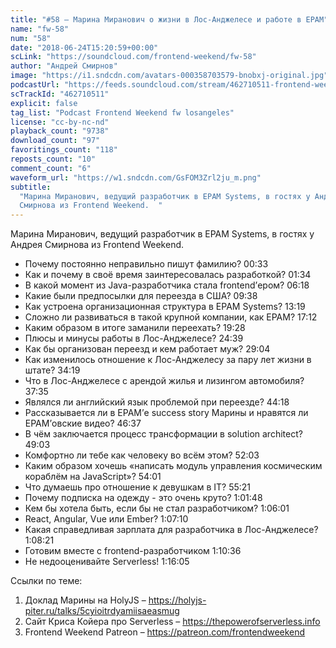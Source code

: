 ```yaml
---
title: "#58 – Марина Миранович о жизни в Лос-Анджелесе и работе в EPAM"
name: "fw-58"
num: "58"
date: "2018-06-24T15:20:59+00:00"
scLink: "https://soundcloud.com/frontend-weekend/fw-58"
author: "Андрей Смирнов"
image: "https://i1.sndcdn.com/avatars-000358703579-bnobxj-original.jpg"
podcastUrl: "https://feeds.soundcloud.com/stream/462710511-frontend-weekend-fw-58.m4a"
scTrackId: "462710511"
explicit: false
tag_list: "Podcast Frontend Weekend fw losangeles"
license: "cc-by-nc-nd"
playback_count: "9738"
download_count: "97"
favoritings_count: "118"
reposts_count: "10"
comment_count: "6"
waveform_url: "https://w1.sndcdn.com/GsFOM3Zrl2ju_m.png"
subtitle:
  "Марина Миранович, ведущий разработчик в EPAM Systems, в гостях у Андрея
  Смирнова из Frontend Weekend.  "
---
```


Марина Миранович, ведущий разработчик в EPAM Systems, в гостях у Андрея Смирнова
из Frontend Weekend.

- Почему постоянно неправильно пишут фамилию?
  <timecode sec="33">00:33</timecode>
- Как и почему в своё время заинтересовалась разработкой?
  <timecode sec="94">01:34</timecode>
- В какой момент из Java-разработчика стала frontend’ером?
  <timecode sec="378">06:18</timecode>
- Какие были предпосылки для переезда в США?
  <timecode sec="578">09:38</timecode>
- Как устроена организационная структура в EPAM Systems?
  <timecode sec="799">13:19</timecode>
- Сложно ли развиваться в такой крупной компании, как EPAM?
  <timecode sec="1032">17:12</timecode>
- Каким образом в итоге заманили переехать?
  <timecode sec="1168">19:28</timecode>
- Плюсы и минусы работы в Лос-Анджелесе? <timecode sec="1479">24:39</timecode>
- Как бы организован переезд и кем работает муж?
  <timecode sec="1744">29:04</timecode>
- Как изменилось отношение к Лос-Анджелесу за пару лет жизни в штате?
  <timecode sec="2059">34:19</timecode>
- Что в Лос-Анджелесе с арендой жилья и лизингом автомобиля?
  <timecode sec="2255">37:35</timecode>
- Являлся ли английский язык проблемой при переезде?
  <timecode sec="2658">44:18</timecode>
- Рассказывается ли в EPAM’е success story Марины и нравятся ли EPAM’овские
  видео? <timecode sec="2797">46:37</timecode>
- В чём заключается процесс трансформации в solution architect?
  <timecode sec="2943">49:03</timecode>
- Комфортно ли тебе как человеку во всём этом?
  <timecode sec="3123">52:03</timecode>
- Каким образом хочешь «написать модуль управления космическим кораблём на
  JavaScript»? <timecode sec="3241">54:01</timecode>
- Что думаешь про отношение к девушкам в IT?
  <timecode sec="3321">55:21</timecode>
- Почему подписка на одежду - это очень круто?
  <timecode sec="3708">1:01:48</timecode>
- Кем бы хотела быть, если бы не стал разработчиком?
  <timecode sec="3961">1:06:01</timecode>
- React, Angular, Vue или Ember? <timecode sec="4030">1:07:10</timecode>
- Какая справедливая зарплата для разработчика в Лос-Анджелесе?
  <timecode sec="4101">1:08:21</timecode>
- Готовим вместе с frontend-разработчиком
  <timecode sec="4236">1:10:36</timecode>
- Не недооценивайте Serverless! <timecode sec="4565">1:16:05</timecode>

Ссылки по теме:

1. Доклад Марины на HolyJS –
   <https://holyjs-piter.ru/talks/5cyioitrdyamiisaeasmug>
2. Сайт Криса Койера про Serverless – <https://thepowerofserverless.info>
3. Frontend Weekend Patreon – <https://patreon.com/frontendweekend>
